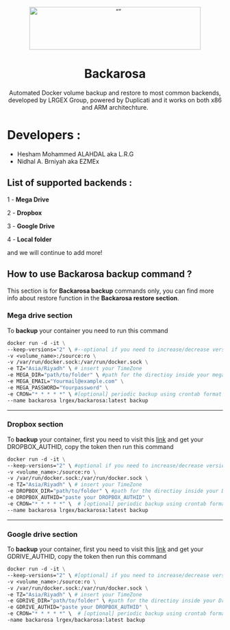 <p align="center"><img src="http://cloud.lrgex.com/s/mCxTfnA2bikjYyZ/download/Dark%20Full%20Logo.png" alt= “” width="400" height="100"></p>

# <div align="center">Backarosa</div>

<p align="center">Automated Docker volume backup and restore to most common backends, developed by LRGEX Group, powered by Duplicati and it works on both x86 and ARM architechture.</p>

# Developers : 
* Hesham Mohammed ALAHDAL aka L.R.G
* Nidhal A. Brniyah aka EZMEx 




## List of supported backends :  



1 - **Mega Drive** 

2 - **Dropbox**

3 - **Google Drive** 

4 - **Local folder** 

and we will continue to add more! 





## How to use Backarosa backup command ? 

This section is for **Backarosa backup** commands only, you can find more info about restore function in the **Backarosa restore section**.



### Mega drive section 

To **backup** your container you need to run this command 

````dockerfile
docker run -d -it \
--keep-versions="2" \ #--optional if you need to increase/decrease versions, default is 3
-v <volume_name>:/source:ro \
-v /var/run/docker.sock:/var/run/docker.sock \
-e TZ="Asia/Riyadh" \ # insert your TimeZone
-e MEGA_DIR="path/to/folder" \ #path for the directioy inside your mega drive
-e MEGA_EMAIL="Yourmail@example.com" \
-e MEGA_PASSWORD="Yourpassword" \
-e CRON="* * * * *" \ #[optional] periodic backup using crontab format 
--name backarosa lrgex/backarosa:latest backup

````

---------------------------------------------------------------------------------------------------------

### Dropbox section 

To **backup** your container, first you need to visit this [link](https://duplicati-oauth-handler.appspot.com/?type=dropbox) and get your DROPBOX_AUTHID, copy the token then  run this command 

```dockerfile
docker run -d -it \
--keep-versions="2" \ #optional if you need to increase/decrease versions, default is 3
-v <volume_name>:/source:ro \
-v /var/run/docker.sock:/var/run/docker.sock \
-e TZ="Asia/Riyadh" \ # insert your TimeZone
-e DROPBOX_DIR="path/to/folder" \ #path for the directioy inside your Dropbox drive
-e DROPBOX_AUTHID="paste your DROPBOX_AUTHID" \
-e CRON="* * * * *" \  # [optional] periodic backup using crontab format 
--name backarosa lrgex/backarosa:latest backup
```



---------------------------------------------------------------

### Google drive section 

To **backup** your container, first you need to visit this [link](https://duplicati-oauth-handler.appspot.com/?type=googledrive) and get your GDRIVE_AUTHID, copy the token then  run this command 

```dockerfile
docker run -d -it \
--keep-versions="2" \ #[optional] if you need to increase/decrease versions, default is 3
-v <volume_name>:/source:ro \
-v /var/run/docker.sock:/var/run/docker.sock \
-e TZ="Asia/Riyadh" \ # insert your TimeZone
-e GDRIVE_DIR="path/to/folder" \ #path for the directioy inside your Dropbox drive
-e GDRIVE_AUTHID="paste your DROPBOX_AUTHID" \
-e CRON="* * * * *" \  # [optional] periodic backup using crontab format 
-name backarosa lrgex/backarosa:latest backup
```







